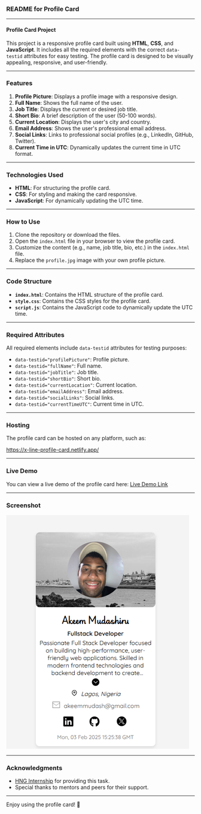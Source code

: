 ### **README for Profile Card**

---

#### **Profile Card Project**

This project is a responsive profile card built using **HTML**, **CSS**, and **JavaScript**. It includes all the required elements with the correct `data-testid` attributes for easy testing. The profile card is designed to be visually appealing, responsive, and user-friendly.

---

### **Features**

1. **Profile Picture**: Displays a profile image with a responsive design.
2. **Full Name**: Shows the full name of the user.
3. **Job Title**: Displays the current or desired job title.
4. **Short Bio**: A brief description of the user (50-100 words).
5. **Current Location**: Displays the user's city and country.
6. **Email Address**: Shows the user's professional email address.
7. **Social Links**: Links to professional social profiles (e.g., LinkedIn, GitHub, Twitter).
8. **Current Time in UTC**: Dynamically updates the current time in UTC format.

---

### **Technologies Used**

- **HTML**: For structuring the profile card.
- **CSS**: For styling and making the card responsive.
- **JavaScript**: For dynamically updating the UTC time.

---

### **How to Use**

1. Clone the repository or download the files.
2. Open the `index.html` file in your browser to view the profile card.
3. Customize the content (e.g., name, job title, bio, etc.) in the `index.html` file.
4. Replace the `profile.jpg` image with your own profile picture.

---

### **Code Structure**

- **`index.html`**: Contains the HTML structure of the profile card.
- **`style.css`**: Contains the CSS styles for the profile card.
- **`script.js`**: Contains the JavaScript code to dynamically update the UTC time.

---

### **Required Attributes**

All required elements include `data-testid` attributes for testing purposes:

- `data-testid="profilePicture"`: Profile picture.
- `data-testid="fullName"`: Full name.
- `data-testid="jobTitle"`: Job title.
- `data-testid="shortBio"`: Short bio.
- `data-testid="currentLocation"`: Current location.
- `data-testid="emailAddress"`: Email address.
- `data-testid="socialLinks"`: Social links.
- `data-testid="currentTimeUTC"`: Current time in UTC.

---

### **Hosting**

The profile card can be hosted on any platform, such as:

https://x-line-profile-card.netlify.app/

---

### **Live Demo**

You can view a live demo of the profile card here: [Live Demo Link](https://x-line-profile-card.netlify.app/)

---

### **Screenshot**

![Profile Card Screenshot](./assets/profile-card.png)

---

### **Acknowledgments**

- [HNG Internship](https://hng.tech) for providing this task.
- Special thanks to mentors and peers for their support.

---

Enjoy using the profile card! 🚀
